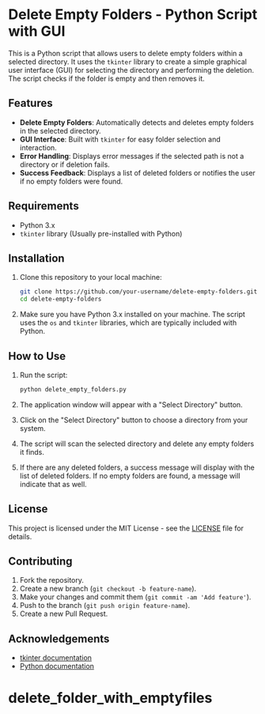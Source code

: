 # Delete Empty Folders - Python Script with GUI

This is a Python script that allows users to delete empty folders within a selected directory. It uses the `tkinter` library to create a simple graphical user interface (GUI) for selecting the directory and performing the deletion. The script checks if the folder is empty and then removes it.

## Features
- **Delete Empty Folders**: Automatically detects and deletes empty folders in the selected directory.
- **GUI Interface**: Built with `tkinter` for easy folder selection and interaction.
- **Error Handling**: Displays error messages if the selected path is not a directory or if deletion fails.
- **Success Feedback**: Displays a list of deleted folders or notifies the user if no empty folders were found.

## Requirements
- Python 3.x
- `tkinter` library (Usually pre-installed with Python)

## Installation

1. Clone this repository to your local machine:

    ```bash
    git clone https://github.com/your-username/delete-empty-folders.git
    cd delete-empty-folders
    ```

2. Make sure you have Python 3.x installed on your machine. The script uses the `os` and `tkinter` libraries, which are typically included with Python.

## How to Use

1. Run the script:

    ```bash
    python delete_empty_folders.py
    ```

2. The application window will appear with a "Select Directory" button.
3. Click on the "Select Directory" button to choose a directory from your system.
4. The script will scan the selected directory and delete any empty folders it finds.
5. If there are any deleted folders, a success message will display with the list of deleted folders. If no empty folders are found, a message will indicate that as well.

## License

This project is licensed under the MIT License - see the [LICENSE](LICENSE) file for details.

## Contributing

1. Fork the repository.
2. Create a new branch (`git checkout -b feature-name`).
3. Make your changes and commit them (`git commit -am 'Add feature'`).
4. Push to the branch (`git push origin feature-name`).
5. Create a new Pull Request.

## Acknowledgements

- [tkinter documentation](https://docs.python.org/3/library/tkinter.html)
- [Python documentation](https://docs.python.org/3/)
# delete_folder_with_emptyfiles
